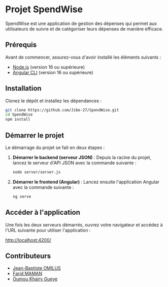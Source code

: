 # Projet SpendWise

SpendWise est une application de gestion des dépenses qui permet aux utilisateurs de suivre et de catégoriser leurs dépenses de manière efficace.

## Prérequis

Avant de commencer, assurez-vous d'avoir installé les éléments suivants :

- [Node.js](https://nodejs.org/) (version 16 ou supérieure)
- [Angular CLI](https://angular.io/cli) (version 16 ou supérieure)

## Installation

Clonez le dépôt et installez les dépendances :

```bash
git clone https://github.com/Jibe-27/SpendWise.git
cd SpendWise
npm install
```

## Démarrer le projet

Le démarrage du projet se fait en deux étapes :

1. **Démarrer le backend (serveur JSON)** :
   Depuis la racine du projet, lancez le serveur d'API JSON avec la commande suivante :
   
   ```bash
   node server/server.js
   ```

2. **Démarrer le frontend (Angular)** :
   Lancez ensuite l'application Angular avec la commande suivante :

   ```bash
   ng serve
   ```

## Accéder à l'application

Une fois les deux serveurs démarrés, ouvrez votre navigateur et accédez à l'URL suivante pour utiliser l'application :

[http://localhost:4200/](http://localhost:4200/)

## Contributeurs

- [Jean-Baptiste OMILUS](https://github.com/Jibe-27)
- [Farid MAMAN](https://github.com/farid841)
- [Oumou Khairy Gueye](https://github.com/oguey)


